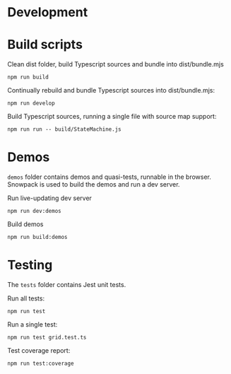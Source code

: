 # Development

# Build scripts

Clean dist folder, build Typescript sources and bundle into dist/bundle.mjs
```
npm run build
``` 

Continually rebuild and bundle Typescript sources into dist/bundle.mjs:
```
npm run develop
```

Build Typescript sources, running a single file with source map support:
```
npm run run -- build/StateMachine.js
```

# Demos

`demos` folder contains demos and quasi-tests, runnable in the browser. Snowpack is used to build the demos and run a dev server.

Run live-updating dev server
```
npm run dev:demos
```

Build demos
```
npm run build:demos
```

# Testing

The `tests` folder contains Jest unit tests.

Run all tests:
```
npm run test
```

Run a single test:
```
npm run test grid.test.ts
```

Test coverage report:
```
npm run test:coverage
```